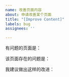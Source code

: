 ```yaml
---
name: 改善页面内容
about: 申请改善某个页面
title: "[Improve Content]"
labels: bug
assignees: ''

---
```


<!-- 
首先，十分欢迎你来给 RoboWiki 开 issue，在提交之前，请花时间阅读一下这个模板的内容，谢谢合作！
- issue 标题请写为 要汇报的主要内容
- （确认过后请将选项打钩 / 填为 `[x]`）
-->

有问题的页面是：

该页面存在的问题是：

我建议做出这样的改进：

